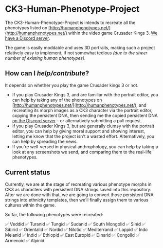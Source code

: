 # CK3-Human-Phenotype-Project

The CK3-Human-Phenotype-Project is intends to recreate all the phenotypes listed on [http://humanphenotypes.net/](http://humanphenotypes.net/) within the video game Crusader Kings 3. [We have a Discord server](https://discord.gg/6SPk3Ss).

The game is easily moddable and uses 3D portraits, making such a project relatively easy to implement, if not somewhat tedious *(due to the sheer number of existing human phenotypes)*.

## How can I *help/contribute*?

It depends on whether you play the game Crusader kings 3 or not.

* If you play Crusader Kings 3, and are familiar with the portrait editor, you can help by taking any of the phenotypes on [http://humanphenotypes.net/](http://humanphenotypes.net/), and recreating its morph images as a CK3 character via the portrait editor, copying the persistent DNA, then sending me the copied persistent DNA [on the Discord server](https://discord.gg/6SPk3Ss) - or alternatively submitting a pull request.
* If you play Crusader Kings 3, but are generally clumsy with the portrait editor, you can help by giving moral support and showing interest, letting me know that the project isn't a wasted effort. Alternatively, you can  help by spreading the news.
* If you're well-versed in physical anthrophology, you can help by taking a look at any screenshots we send, and comparing them to the real-life phenotypes.

## Current status

Currently, we are at the stage of recreating various phenotype morphs in CK3 as characters with persistent DNA strings saved into this repository. After we are done with that, we are going to convert those persistent DNA strings into ethnicity templates, then we'll finally assign them to various cultures within the game.

So far, the following phenotypes were recreated:

✅ Veddid
✅ Turanid
✅ Tungid
✅ Sudanid
✅ South Mongolid
✅ Sinid
✅ Sibirid
✅ Orientalid
✅ Nordid
✅ Nilotid
✅ Mediterranid
✅ Lappid
✅ Indo Melanid
✅ Indid
✅ Ethiopid
✅ East Europid
✅ Dinarid
✅ Congolid
✅ Armenoid
✅ Alpinid
